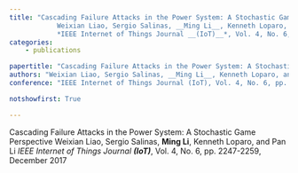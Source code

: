 ```yaml
---
title: "Cascading Failure Attacks in the Power System: A Stochastic Game Perspective 
            Weixian Liao, Sergio Salinas, __Ming Li__, Kenneth Loparo, and Pan Li 
            *IEEE Internet of Things Journal __(IoT)__*, Vol. 4, No. 6, pp. 2247-2259, December 2017"
categories:
    - publications

papertitle: "Cascading Failure Attacks in the Power System: A Stochastic Game Perspective"
authors: "Weixian Liao, Sergio Salinas, __Ming Li__, Kenneth Loparo, and Pan Li"
conference: "IEEE Internet of Things Journal (IoT), Vol. 4, No. 6, pp. 2247-2259, December 2017"

notshowfirst: True

---
```

Cascading Failure Attacks in the Power System: A Stochastic Game Perspective 
            Weixian Liao, Sergio Salinas, __Ming Li__, Kenneth Loparo, and Pan Li 
            *IEEE Internet of Things Journal __(IoT)__*, Vol. 4, No. 6, pp. 2247-2259, December 2017


